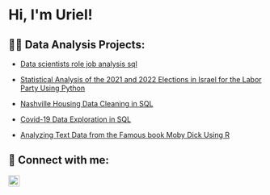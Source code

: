 <h1>Hi, I'm Uriel! 
  
<h2>👨‍💻 Data Analysis Projects:</h2>

- [Data scientists role job analysis sql](https://github.com/urielfaier/Data_scientists_job_analysis_sql)

- [Statistical Analysis of the 2021 and 2022 Elections in Israel for the Labor Party Using Python](https://github.com/urielfaier/Statistical-Analysis-for-the-Labor-party-)

- [Nashville Housing Data Cleaning in SQL](https://github.com/urielfaier/Nashville-Housing-SQL)

- [Covid-19 Data Exploration in SQL](https://github.com/urielfaier/Covid19-Data-Exploration-in-SQL)

- [Analyzing Text Data from the Famous book Moby Dick Using R](https://github.com/urielfaier/text_analysis_of_moby_dick)



<h2> 🤳 Connect with me:</h2>

[<img align="left" alt="JoshMadakor | LinkedIn" width="22px" src="https://cdn.jsdelivr.net/npm/simple-icons@v3/icons/linkedin.svg" />][linkedin]

[linkedin]: https://www.linkedin.com/in/uriel-faier-32807a51/

